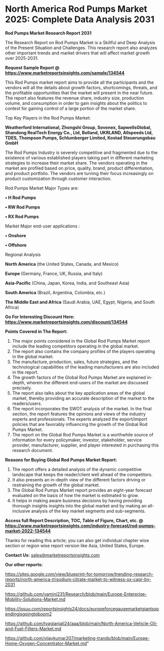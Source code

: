 # North America Rod Pumps Market 2025: Complete Data Analysis 2031

<strong>Rod Pumps Market Research Report 2031</strong>

The Research Report on Rod Pumps Market is a Skillful and Deep Analysis of the Present Situation and Challenges. This research report also analyzes other important trends and market drivers that will affect market growth over 2025-2031.

<strong>Request Sample Report @ <a href=https://www.marketreportsinsights.com/sample/134544>https://www.marketreportsinsights.com/sample/134544</a></strong>

This Rod Pumps market report aims to provide all the participants and the vendors will all the details about growth factors, shortcomings, threats, and the profitable opportunities that the market will present in the near future. The report also features the revenue share, industry size, production volume, and consumption in order to gain insights about the politics to contest for gaining control of a large portion of the market share.

Top Key Players in the Rod Pumps Market:

<strong>Weatherford International, Zhongshi Group, Sovonex, SapwellsGlobal, Shandong RealTech Energy Co., Ltd, Bolland, UKRLAND, Allspeeds Ltd, TDES, Thompson Pumps, Schlumberger Limited, Kostad Steuerungsbau GmbH</strong>

The Rod Pumps Industry is severely competitive and fragmented due to the existence of various established players taking part in different marketing strategies to increase their market share. The vendors operating in the market are profiled based on price, quality, brand, product differentiation, and product portfolio. The vendors are turning their focus increasingly on product customization through customer interaction.

Rod Pumps Market Major Types are:

<strong>• H Rod Pumps

• RW Rod Pumps

• RX Rod Pumps</strong>

Market Major end-user applications :

<strong>• Onshore

• Offshore</strong>

Regional Analysis

</u><strong><b>North America</b></strong> (the United States, Canada, and Mexico)

<strong><b>Europe </b></strong>(Germany, France, UK, Russia, and Italy)

<strong><b>Asia-Pacific</b></strong> (China, Japan, Korea, India, and Southeast Asia)

<strong><b>South America</b></strong> (Brazil, Argentina, Colombia, etc.)

<strong><b>The Middle East and Africa</b></strong> (Saudi Arabia, UAE, Egypt, Nigeria, and South Africa)

<strong>Go For Interesting Discount Here: <a href=https://www.marketreportsinsights.com/discount/134544>https://www.marketreportsinsights.com/discount/134544</a></strong>

<strong>Points Covered in The Report:</strong>
<ol>
  <li>The major points considered in the Global Rod Pumps Market report include the leading competitors operating in the global market.</li>
  <li>The report also contains the company profiles of the players operating in the global market.</li>
  <li>The manufacture, production, sales, future strategies, and the technological capabilities of the leading manufacturers are also included in the report.</li>
  <li>The growth factors of the Global Rod Pumps Market are explained in-depth, wherein the different end-users of the market are discussed precisely.</li>
  <li>The report also talks about the key application areas of the global market, thereby providing an accurate description of the market to the readers/users.</li>
  <li>The report incorporates the SWOT analysis of the market. In the final section, the report features the opinions and views of the industry experts and professionals. The experts analyzed the export/import policies that are favorably influencing the growth of the Global Rod Pumps Market.</li>
  <li>The report on the Global Rod Pumps Market is a worthwhile source of information for every policymaker, investor, stakeholder, service provider, manufacturer, supplier, and player interested in purchasing this research document.</li>
</ol>
<strong>Reasons for Buying Global Rod Pumps Market Report:</strong>

<ol>
  <li>The report offers a detailed analysis of the dynamic competitive landscape that keeps the reader/client well ahead of the competitors.</li>
  <li>It also presents an in-depth view of the different factors driving or restraining the growth of the global market.</li>
  <li>The Global Rod Pumps Market report provides an eight-year forecast evaluated on the basis of how the market is estimated to grow.</li>
  <li>It helps in making aware business decisions by having providing thorough insights insights into the global market and by making an all-inclusive analysis of the key market segments and sub-segments.</li>
</ol>
<strong>Access full Report Description, TOC, Table of Figure, Chart, etc. @ <a href=https://www.marketreportsinsights.com/industry-forecast/rod-pumps-market-2022-134544>https://www.marketreportsinsights.com/industry-forecast/rod-pumps-market-2022-134544</a></strong>


Thanks for reading this article; you can also get individual chapter wise section or region wise report version like Asia, United States, Europe.

<strong>Contact Us:</strong>
sales@marketreportsinsights.com

<strong>Our other reports:</strong>

<a href=https://sites.google.com/view/blueprint-for-tomorrow/trending-research-reports/north-america-trisodium-citrate-market-to-witness-xx-cagr-by-2031>https://sites.google.com/view/blueprint-for-tomorrow/trending-research-reports/north-america-trisodium-citrate-market-to-witness-xx-cagr-by-2031</a>

<a href=https://github.com/yamini231/Research/blob/main/Europe-Enterprise-Mobility-Solutions-Market.md>https://github.com/yamini231/Research/blob/main/Europe-Enterprise-Mobility-Solutions-Market.md</a>

<a href=https://issuu.com/reportsinsights24/docs/europeforcegaugemarketgiantsspendingisgoingtoboom2>https://issuu.com/reportsinsights24/docs/europeforcegaugemarketgiantsspendingisgoingtoboom2</a>

<a href=https://github.com/tyagianjali24/aaa/blob/main/North-America-Vehicle-Oil-and-Fuel-Filters-Market.md>https://github.com/tyagianjali24/aaa/blob/main/North-America-Vehicle-Oil-and-Fuel-Filters-Market.md</a>

<a href=https://github.com/vijaykumar207/marketing-trands/blob/main/Europe-Home-Oxygen-Concentrator-Market.md>https://github.com/vijaykumar207/marketing-trands/blob/main/Europe-Home-Oxygen-Concentrator-Market.md</a>"
